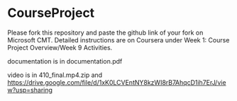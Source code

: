 # CourseProject

Please fork this repository and paste the github link of your fork on Microsoft CMT. Detailed instructions are on Coursera under Week 1: Course Project Overview/Week 9 Activities.

documentation is in documentation.pdf

video is in 410_final.mp4.zip and https://drive.google.com/file/d/1xK0LCVEntNY8kzWI8rB7AhqcD1ih7ErJ/view?usp=sharing
